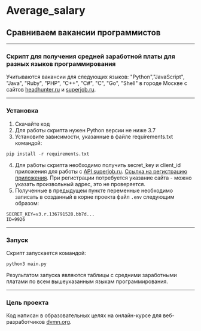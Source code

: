 # Average_salary
## Сравниваем вакансии программистов
___

### Скрипт для получения средней заработной платы для разных языков программирования

Учитываются вакансии для следующих языков: "Python","JavaScript", "Java", "Ruby", "PHP", "C++", "C#", "C", "Go", "Shell" в городе Москве с сайтов [headhunter.ru](https://hh.ru/?customDomain=1) и [superjob.ru](https://www.superjob.ru/).
___
### Установка

1. Скачайте код
2. Для работы скрипта нужен Python версии не ниже 3.7
3. Установите зависимости, указанные в файле requirements.txt командой:

``pip install -r requirements.txt``

4. Для работы скрипта необходимо получить secret_key и client_id приложения для работы с [API superjob.ru](https://api.superjob.ru/). 
[Ссылка на регистрацию приложения](https://api.superjob.ru/register). При регистрации потребуется указание сайта - можно указать произвольный адрес, это не проверяется.
5. Полученные в предыдущем пункте переменные необходимо записать в созданный в корне проекта файл ``.env`` следующим образом:

```
SECRET_KEY=v3.r.136791528.bb7d... 
ID=9926

``` 
___
### Запуск
Скрипт запускается командой:

``python3 main.py``

Результатом запуска являются таблицы с средними заработными платами по всем вышеуказанным языкам программирования.

___
### Цель проекта
Код написан в образовательных целях на онлайн-курсе для веб-разработчиков [dvmn.org](https://dvmn.org/).

